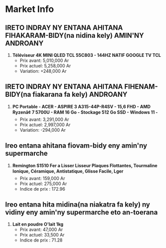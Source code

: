 # Market Info

## IRETO INDRAY NY ENTANA AHITANA FIHAKARAM-BIDY(na nidina kely) AMIN'NY ANDROANY

1. **Téléviseur 4K MINI QLED TCL 55C803 - 144HZ NATIF GOOGLE TV TCL**
   - Prix avant: 5,010,000 Ar
   - Prix actuel: 5,258,000 Ar
   - Variation: +248,000 Ar

## IRETO INDRAY NY ENTANA AHITANA FIHENAM-BIDY(na fiakarana fa kely) ANDROANY

1. **PC Portable - ACER - ASPIRE 3 A315-44P-R4SV - 15,6 FHD - AMD Ryzenâ¢ 7 5700U - RAM 16 Go - Stockage 512 Go SSD - Windows 11 -**
   - Prix avant: 3,291,000 Ar
   - Prix actuel: 2,997,000 Ar
   - Variation: -294,000 Ar

## Ireo entana ahitana fiovam-bidy eny amin'ny supermarche

1. **Remington S1510 Fer a Lisser Lisseur Plaques Flottantes, Tourmaline Ionique, Céramique, Antistatique, Glisse Facile, Lger**
   - Prix avant: 159,000 Ar
   - Prix actuel: 275,000 Ar
   - Indice de prix : 172.96

## Ireo entana hita midina(na niakatra fa kely) ny vidiny eny amin'ny supermarche eto an-toerana

1. **Lait en poudre O'lait 1kg**
   - Prix avant: 47,000 Ar
   - Prix actuel: 33,500 Ar
   - Indice de prix : 71.28

